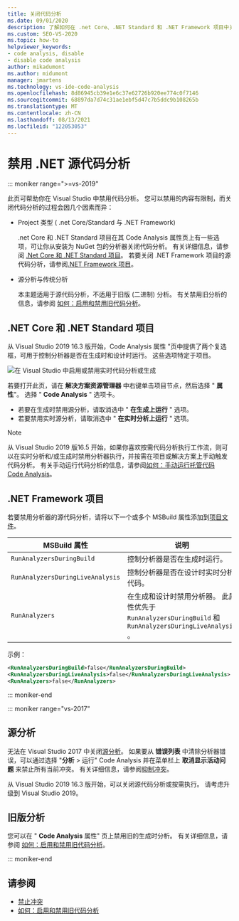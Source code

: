 ```yaml
---
title: 关闭代码分析
ms.date: 09/01/2020
description: 了解如何在 .net Core、.NET Standard 和 .NET Framework 项目中关闭 Visual Studio 源代码分析。
ms.custom: SEO-VS-2020
ms.topic: how-to
helpviewer_keywords:
- code analysis, disable
- disable code analysis
author: mikadumont
ms.author: midumont
manager: jmartens
ms.technology: vs-ide-code-analysis
ms.openlocfilehash: 8d86945cb39e1e6c37e62726b920ee774c0f7146
ms.sourcegitcommit: 68897da7d74c31ae1ebf5d47c7b5ddc9b108265b
ms.translationtype: MT
ms.contentlocale: zh-CN
ms.lasthandoff: 08/13/2021
ms.locfileid: "122053053"
---
```

# <a name="disable-source-code-analysis-for-net"></a>禁用 .NET 源代码分析

::: moniker range=">=vs-2019"

此页可帮助你在 Visual Studio 中禁用代码分析。 您可以禁用的内容有限制，而关闭代码分析的过程会因几个因素而异：

- Project 类型 ( .net Core/Standard 与 .NET Framework) 

  .net Core 和 .NET Standard 项目在其 Code Analysis 属性页上有一些选项，可让你从安装为 NuGet 包的分析器关闭代码分析。 有关详细信息，请参阅 [.Net Core 和 .NET Standard 项目](#net-core-and-net-standard-projects)。 若要关闭 .NET Framework 项目的源代码分析，请参阅[.NET Framework 项目](#net-framework-projects)。

- 源分析与传统分析

  本主题适用于源代码分析，不适用于旧版 (二进制) 分析。 有关禁用旧分析的信息，请参阅 [如何：启用和禁用旧代码分析](how-to-enable-and-disable-automatic-code-analysis-for-managed-code.md)。

## <a name="net-core-and-net-standard-projects"></a>.NET Core 和 .NET Standard 项目

从 Visual Studio 2019 16.3 版开始，Code Analysis 属性 "页中提供了两个复选框，可用于控制分析器是否在生成时和设计时运行。 这些选项特定于项目。

![在 Visual Studio 中启用或禁用实时代码分析或生成](media/run-on-build-run-live-analysis.png)

若要打开此页，请在 **解决方案资源管理器** 中右键单击项目节点，然后选择 " **属性**"。 选择 " **Code Analysis** " 选项卡。

- 若要在生成时禁用源分析，请取消选中 " **在生成上运行** " 选项。
- 若要禁用实时源分析，请取消选中 " **在实时分析上运行** " 选项。

> [!NOTE]
> 从 Visual Studio 2019 版16.5 开始，如果你喜欢按需代码分析执行工作流，则可以在实时分析和/或生成时禁用分析器执行，并按需在项目或解决方案上手动触发代码分析。 有关手动运行代码分析的信息，请参阅[如何：手动运行托管代码 Code Analysis](how-to-run-code-analysis-manually-for-managed-code.md)。

## <a name="net-framework-projects"></a>.NET Framework 项目

若要禁用分析器的源代码分析，请将以下一个或多个 MSBuild 属性添加到[项目文件](../ide/solutions-and-projects-in-visual-studio.md#project-file)。

| MSBuild 属性 | 说明 | 默认 |
| - | - | - |
| `RunAnalyzersDuringBuild` | 控制分析器是否在生成时运行。 | `true` |
| `RunAnalyzersDuringLiveAnalysis` | 控制分析器是否在设计时实时分析代码。 | `true` |
| `RunAnalyzers` | 在生成和设计时禁用分析器。 此属性优先于 `RunAnalyzersDuringBuild` 和 `RunAnalyzersDuringLiveAnalysis` 。 | `true` |

示例：

```xml
<RunAnalyzersDuringBuild>false</RunAnalyzersDuringBuild>
<RunAnalyzersDuringLiveAnalysis>false</RunAnalyzersDuringLiveAnalysis>
<RunAnalyzers>false</RunAnalyzers>
```

::: moniker-end

::: moniker range="vs-2017"

## <a name="source-analysis"></a>源分析

无法在 Visual Studio 2017 中关闭[源分析](roslyn-analyzers-overview.md)。 如果要从 **错误列表** 中清除分析器错误，可以通过选择 "**分析**  >  运行" Code Analysis 并在菜单栏上 **取消显示活动问题** 来禁止所有当前冲突。 有关详细信息，请参阅[抑制冲突](use-roslyn-analyzers.md#suppress-violations)。

从 Visual Studio 2019 16.3 版开始，可以关闭源代码分析或按需执行。 请考虑升级到 Visual Studio 2019。

## <a name="legacy-analysis"></a>旧版分析

您可以在 " **Code Analysis** 属性" 页上禁用旧的生成时分析。 有关详细信息，请参阅 [如何：启用和禁用旧代码分析](how-to-enable-and-disable-automatic-code-analysis-for-managed-code.md)。

::: moniker-end

## <a name="see-also"></a>请参阅

- [禁止冲突](use-roslyn-analyzers.md#suppress-violations)
- [如何：启用和禁用旧代码分析](how-to-enable-and-disable-automatic-code-analysis-for-managed-code.md)
